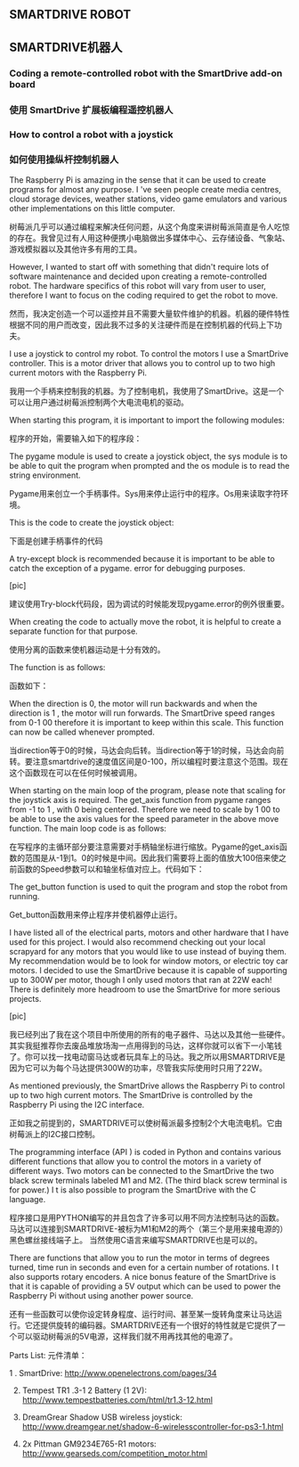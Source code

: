 ## SMARTDRIVE ROBOT
## SMARTDRIVE机器人

### Coding a remote-controlled robot with the SmartDrive add-on board
### 使用 SmartDrive 扩展板编程遥控机器人

### How to control a robot with a joystick
### 如何使用操纵杆控制机器人

The Raspberry Pi is amazing in the sense that it can be used to create programs for almost any purpose. I 've seen people create media centres, cloud storage devices, weather stations, video game emulators and various other implementations on this little computer.

树莓派几乎可以通过编程来解决任何问题，从这个角度来讲树莓派简直是令人吃惊的存在。我曾见过有人用这种便携小电脑做出多媒体中心、云存储设备、气象站、游戏模拟器以及其他许多有用的工具。

However, I wanted to start off with something that didn't require lots of software maintenance and decided upon creating a remote-controlled robot. The hardware specifics of this robot will vary from user to user, therefore I want to focus on the coding required to get the robot to move.

然而，我决定创造一个可以遥控并且不需要大量软件维护的机器。机器的硬件特性根据不同的用户而改变，因此我不过多的关注硬件而是在控制机器的代码上下功夫。

I use a joystick to control my robot. To control the motors I use a SmartDrive controller. This is a motor driver that allows you to control up to two high current motors with the Raspberry Pi.

我用一个手柄来控制我的机器。为了控制电机，我使用了SmartDrive。这是一个可以让用户通过树莓派控制两个大电流电机的驱动。

When starting this program, it is important to import the following modules:

程序的开始，需要输入如下的程序段：

The pygame module is used to create a joystick object, the sys module is to be able to quit the program when prompted and the os module is to read the string environment.

Pygame用来创立一个手柄事件。Sys用来停止运行中的程序。Os用来读取字符环境。

This is the code to create the joystick object:

下面是创建手柄事件的代码

A try-except block is recommended because it is important to be able to catch the exception of a pygame. error for debugging purposes.

[pic]

建议使用Try-block代码段，因为调试的时候能发现pygame.error的例外很重要。

When creating the code to actually move the robot, it is helpful to create a separate function for that purpose.

使用分离的函数来使机器运动是十分有效的。

The function is as follows:

函数如下：

When the direction is 0, the motor will run backwards and when the direction is 1 , the motor will run forwards. The SmartDrive speed ranges from 0-1 00 therefore it is important to keep within this scale. This function can now be called whenever prompted.

当direction等于0的时候，马达会向后转。当direction等于1的时候，马达会向前转。要注意smartdrive的速度值区间是0-100，所以编程时要注意这个范围。现在这个函数现在可以在任何时候被调用。

When starting on the main loop of the program, please note that scaling for the joystick axis is required. The get_axis function from pygame ranges from -1 to 1 , with 0 being centered. Therefore we need to scale by 1 00 to be able to use the axis values for the speed parameter in the above move function. The main loop code is as follows:

在写程序的主循环部分要注意需要对手柄轴坐标进行缩放。Pygame的get_axis函数的范围是从-1到1。0的时候是中间。因此我们需要将上面的值放大100倍来使之前函数的Speed参数可以和轴坐标值对应上。代码如下：

The get_button function is used to quit the program and stop the robot from running.

Get_button函数用来停止程序并使机器停止运行。

I have listed all of the electrical parts, motors and other hardware that I have used for this project. I would also recommend checking out your local scrapyard for any motors that you would like to use instead of buying them. My recommendation would be to look for window motors, or electric toy car motors. I decided to use the SmartDrive because it is capable of supporting up to 300W per motor, though I only used motors that ran at 22W each! There is definitely more headroom to use the SmartDrive for more serious projects.

[pic]

我已经列出了我在这个项目中所使用的所有的电子器件、马达以及其他一些硬件。其实我挺推荐你去废品堆放场淘一点用得到的马达，这样你就可以省下一小笔钱了。你可以找一找电动窗马达或者玩具车上的马达。我之所以用SMARTDRIVE是因为它可以为每个马达提供300W的功率，尽管我实际使用时只用了22W。

As mentioned previously, the SmartDrive allows the Raspberry Pi to control up to two high current motors. The SmartDrive is controlled by the Raspberry Pi using the I2C interface.

正如我之前提到的，SMARTDRIVE可以使树莓派最多控制2个大电流电机。它由树莓派上的I2C接口控制。

The programming interface (API ) is coded in Python and contains various different functions that allow you to control the motors in a variety of different ways. Two motors can be connected to the SmartDrive the two black screw terminals labeled M1 and M2. (The third black screw terminal is for power.) I t is also possible to program the SmartDrive with the C language.

程序接口是用PYTHON编写的并且包含了许多可以用不同方法控制马达的函数。马达可以连接到SMARTDRIVE-被标为M1和M2的两个（第三个是用来接电源的）黑色螺丝接线端子上。
当然使用C语言来编写SMARTDRIVE也是可以的。

There are functions that allow you to run the motor in terms of degrees turned, time run in seconds and even for a certain number of rotations. I t also supports rotary encoders. A nice bonus feature of the SmartDrive is that it is capable of providing a 5V output which can be used to power the Raspberry Pi without using another power source.

还有一些函数可以使你设定转身程度、运行时间、甚至某一旋转角度来让马达运行。它还提供旋转的编码器。SMARTDRIVE还有一个很好的特性就是它提供了一个可以驱动树莓派的5V电源，这样我们就不用再找其他的电源了。

Parts List:
元件清单：

1 . SmartDrive:
http://www.openelectrons.com/pages/34

2. Tempest TR1 .3-1 2 Battery (1 2V):
http://www.tempestbatteries.com/html/tr1.3-12.html

3. DreamGrear Shadow USB wireless joystick:
http://www.dreamgear.net/shadow-6-wirelesscontroller-for-ps3-1.html

4. 2x Pittman GM9234E765-R1 motors:
http://www.gearseds.com/competition_motor.html
